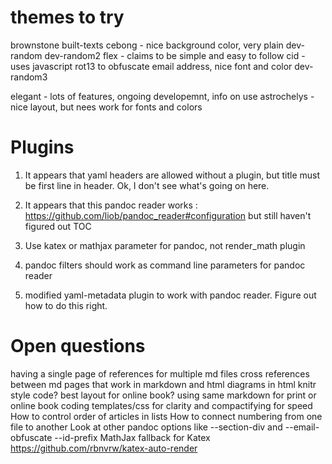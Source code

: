 # themes to try

brownstone
built-texts
cebong - nice background color, very plain
dev-random
dev-random2
flex - claims to be simple and easy to follow
cid - uses javascript rot13 to obfuscate email address, nice font and color
dev-random3

elegant - lots of features, ongoing developemnt, info on use
astrochelys - nice layout, but nees work for fonts and colors

# Plugins

1. It appears that yaml headers are allowed without a plugin, but title must be first line in header. Ok, I don't see what's going on here.

2. It appears that this pandoc reader works : https://github.com/liob/pandoc_reader#configuration but still haven't figured out TOC

3. Use katex or mathjax parameter for pandoc, not render_math plugin

4. pandoc filters should work as command line parameters for pandoc reader

5. modified yaml-metadata plugin to work with pandoc reader. Figure out how to do this right.

# Open questions

having a single page of references for multiple md files
cross references between md pages that work in markdown and html
diagrams in html
knitr style code?
best layout for online book?
using same markdown for print or online book
coding templates/css for clarity and compactifying for speed
How to control order of articles in lists
How to connect numbering from one file to another
Look at other pandoc options like --section-div and --email-obfuscate --id-prefix
MathJax fallback for Katex <https://github.com/rbnvrw/katex-auto-render>

